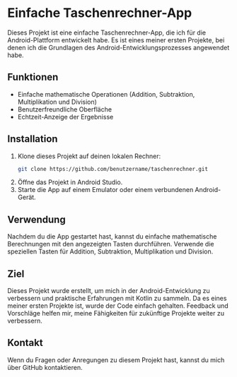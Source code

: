 
# Einfache Taschenrechner-App

Dieses Projekt ist eine einfache Taschenrechner-App, die ich für die Android-Plattform entwickelt habe. Es ist eines meiner ersten Projekte, bei denen ich die Grundlagen des Android-Entwicklungsprozesses angewendet habe.

## Funktionen

- Einfache mathematische Operationen (Addition, Subtraktion, Multiplikation und Division)
- Benutzerfreundliche Oberfläche
- Echtzeit-Anzeige der Ergebnisse

## Installation

1. Klone dieses Projekt auf deinen lokalen Rechner:
   ```bash
   git clone https://github.com/benutzername/taschenrechner.git
   ```
2. Öffne das Projekt in Android Studio.
3. Starte die App auf einem Emulator oder einem verbundenen Android-Gerät.

## Verwendung

Nachdem du die App gestartet hast, kannst du einfache mathematische Berechnungen mit den angezeigten Tasten durchführen. Verwende die speziellen Tasten für Addition, Subtraktion, Multiplikation und Division.

## Ziel

Dieses Projekt wurde erstellt, um mich in der Android-Entwicklung zu verbessern und praktische Erfahrungen mit Kotlin zu sammeln. Da es eines meiner ersten Projekte ist, wurde der Code einfach gehalten. Feedback und Vorschläge helfen mir, meine Fähigkeiten für zukünftige Projekte weiter zu verbessern.

## Kontakt

Wenn du Fragen oder Anregungen zu diesem Projekt hast, kannst du mich über GitHub kontaktieren.
